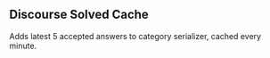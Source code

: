 ## Discourse Solved Cache

Adds latest 5 accepted answers to category serializer, cached every minute.
